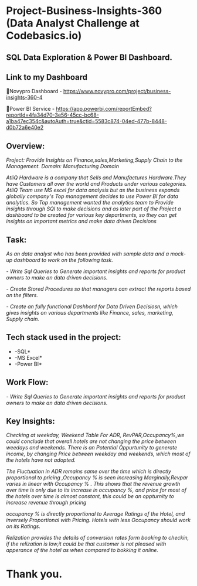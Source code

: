 # Project-Business-Insights-360 (Data Analyst Challenge at Codebasics.io)
## SQL Data Exploration & Power BI Dashboard.

## Link to my Dashboard
🔷Novypro Dashboard - https://www.novypro.com/project/business-insights-360-4

🔷Power BI Service  - https://app.powerbi.com/reportEmbed?reportId=4fa34d70-3e56-45cc-bc68-a1ba47ec354c&autoAuth=true&ctid=5583c874-04ed-477b-8448-d0b72a6e40e2

## Overview:
*Project: Provide Insights on Finance,sales,Marketing,Supply Chain to the Management.*
*Domain: Manufacturing Domain*

*AtliQ Hardware is a company that Sells and Manufactures Hardware.They have Customers all over the world and Products under various categories.
AtliQ Team use MS excel for data analysis but as the business expands globally company's Top management decides to use Power BI for data analytics.
So Top management wanted the analytics team to Provide insights through SQl to make decisions and as later part of the Project a dashboard to be created for various key departments, so they can get insights on  important metrics and make data driven Decisions*


 ## Task:

*As an data analyst who has been provided with sample data and a mock-up dashboard to work on the following task.*

*- Write Sql Queries to Generate important insights and reports for product owners to make an data driven decisions.*

*- Create Stored Procedures so that managers can extract the reports based on the filters.*

*- Create an fully functional Dashbord for Data Driven Decisiosn, which gives insights on various departments like Finance, sales, marketing, Supply chain.*


## Tech stack used in the project:

* -SQL*
* -MS Excel*
* -Power BI*

## Work Flow:

*- Write Sql Queries to Generate important insights and reports for product owners to make an data driven decisions.*



## Key Insights:

*Checking at weekday, Weekend Table For ADR, RevPAR,Occupancy%,we could conclude that overall hotels are not changing the price between weedays and weekends.
There is an Potential Oppurtunity to generate income, by changing Price between weekday and weekends, which most of the hotels have not adopted.*

*The Fluctuation in ADR remains same over the time which is directly proportional to pricing ,Occupancy % is seen increasing Marginally,Revpar varies in linear with Occupancy % . This shows that the revenue growth over time is only due to its increase in occupancy %, and price for most of the hotels over time is almost constant, this could be an oppturnity to increase revenue through pricing*

*occupancy %  is directly proportional to Average Ratings of the Hotel, and inversely Proportional with Pricing. Hotels with less Occupancy should work on its Ratings.*

*Relization provides the details of conversion rates form booking to checkin, if the relization is low,it could be that customer is not pleased with apperance of the hotel as when compared to bokking it online.*


# Thank you.
